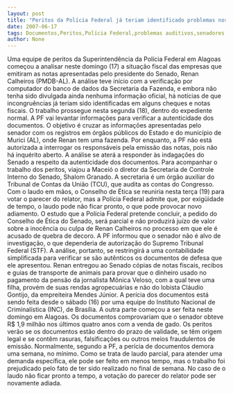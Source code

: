 ```yaml
---
layout: post
title: "Peritos da Polícia Federal já teriam identificado problemas nos documentos apresentados pelo senador"
date: 2007-06-17
tags: Documentos,Peritos,Polícia Federal,problemas auditivos,senadores
author: None
---
```

Uma equipe de peritos da Superintend&ecirc;ncia da Pol&iacute;cia Federal em Alagoas come&ccedil;ou&nbsp;a analisar neste domingo (17) a situa&ccedil;&atilde;o fiscal das empresas que emitiram as notas apresentadas pelo presidente do Senado, Renan Calheiros (PMDB-AL). 
A an&aacute;lise teve in&iacute;cio com a verifica&ccedil;&atilde;o por computador do banco de dados da Secretaria da Fazenda, e embora n&atilde;o tenha sido divulgada ainda nenhuma informa&ccedil;&atilde;o oficial, h&aacute; not&iacute;cias de que incongru&ecirc;ncias j&aacute; teriam sido identificadas em alguns cheques e notas fiscais. O trabalho prossegue nesta segunda (18), dentro do expediente normal.
A PF vai levantar informa&ccedil;&otilde;es para verificar a autenticidade dos documentos. O objetivo &eacute; cruzar as informa&ccedil;&otilde;es apresentadas pelo senador com os registros em &oacute;rg&atilde;os p&uacute;blicos do Estado e do munic&iacute;pio de Murici (AL), onde Renan tem uma fazenda. 
Por enquanto, a PF n&atilde;o est&aacute; autorizada a interrogar os respons&aacute;veis pela emiss&atilde;o das notas, pois n&atilde;o h&aacute; inqu&eacute;rito aberto. A an&aacute;lise se ater&aacute; a responder &agrave;s indaga&ccedil;&otilde;es do Senado a respeito da autenticidade dos documentos. 
Para acompanhar o trabalho dos peritos, viajou&nbsp;a Macei&oacute; o diretor da Secretaria de Controle Interno do Senado, Shalom Granado. A secretaria &eacute; um &oacute;rg&atilde;o auxiliar do Tribunal de Contas da Uni&atilde;o (TCU), que audita as contas do Congresso.
Com o laudo em m&atilde;os, o Conselho de &Eacute;tica se reuniria&nbsp;nesta ter&ccedil;a (19)&nbsp;para votar o parecer do relator, mas a Pol&iacute;cia Federal admite que, por exig&uuml;idade de tempo, o laudo pode n&atilde;o ficar pronto, o que pode provocar novo adiamento. 
O estudo que a Pol&iacute;cia Federal pretende concluir, a pedido do Conselho de &Eacute;tica do Senado, ser&aacute; parcial e n&atilde;o produzir&aacute; ju&iacute;zo de valor sobre a inoc&ecirc;ncia ou culpa de Renan Calheiros no processo em que ele &eacute; acusado de quebra de decoro. 
A PF informou que o senador n&atilde;o &eacute; alvo de investiga&ccedil;&atilde;o, o que dependeria de autoriza&ccedil;&atilde;o do Supremo Tribunal Federal (STF). A an&aacute;lise, portanto, se restringir&aacute; a uma contabilidade simplificada para verificar se s&atilde;o aut&ecirc;nticos os documentos de defesa que ele apresentou.
Renan entregou ao Senado c&oacute;pias de notas fiscais, recibos e guias de transporte de animais para provar que o dinheiro usado no pagamento da pens&atilde;o da jornalista M&ocirc;nica Veloso, com a qual teve uma filha, prov&eacute;m de suas rendas agropecu&aacute;rias e n&atilde;o do lobista Cl&aacute;udio Gontijo, da empreiteira Mendes J&uacute;nior. 
A per&iacute;cia dos documentos est&aacute; sendo feita desde o s&aacute;bado (16)&nbsp;por uma equipe do Instituto Nacional de Criminal&iacute;stica (INC), de Bras&iacute;lia. A outra parte come&ccedil;ou a ser feita&nbsp;neste domingo&nbsp;em Alagoas.
Os documentos comprovariam que o senador obteve R$ 1,9 milh&atilde;o nos &uacute;ltimos quatro anos com a venda de gado. Os peritos ver&atilde;o se os documentos est&atilde;o dentro do prazo de validade, se t&ecirc;m origem legal e se cont&ecirc;m rasuras, falsifica&ccedil;&otilde;es ou outros meios fraudulentos de emiss&atilde;o. 
Normalmente, segundo a PF, a per&iacute;cia de documentos demora uma semana, no m&iacute;nimo. Como se trata de laudo parcial, para atender uma demanda espec&iacute;fica, ele pode ser feito em menos tempo, mas o trabalho foi prejudicado pelo fato de ter sido realizado no final de semana. No caso de o laudo n&atilde;o ficar pronto a tempo, a vota&ccedil;&atilde;o do parecer do relator pode ser novamente adiada. 